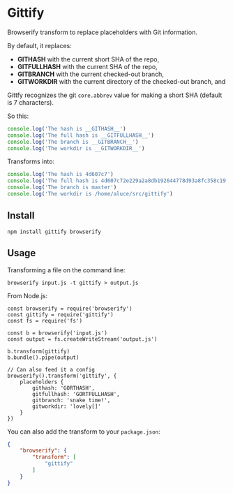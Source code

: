 # Gittify

Browserify transform to replace placeholders with Git information.

By default, it replaces:

- __GITHASH__ with the current short SHA of the repo,
- __GITFULLHASH__ with the current SHA of the repo,
- __GITBRANCH__ with the current checked-out branch,
- __GITWORKDIR__ with the current directory of the checked-out branch, and

Gittfy recognizes the git `core.abbrev` value for making a short SHA
(default is 7 characters).


So this:

```js
console.log('The hash is __GITHASH__')
console.log('The full hash is __GITFULLHASH__')
console.log('The branch is __GITBRANCH__')
console.log('The workdir is __GITWORKDIR__')
```

Transforms into:

```js
console.log('The hash is 4d607c7')
console.log('The full hash is 4d607c72e229a2a8db192644778d93a8fc358c19')
console.log('The branch is master')
console.log('The workdir is /home/aluce/src/gittify')
```

## Install

    npm install gittify browserify

## Usage

Transforming a file on the command line:

    browserify input.js -t gittify > output.js

From Node.js:

    const browserify = require('browserify')
    const gittify = require('gittify')
    const fs = require('fs')

    const b = browserify('input.js')
    const output = fs.createWriteStream('output.js')

    b.transform(gittify)
    b.bundle().pipe(output)

    // Can also feed it a config
    browserify().transform('gittify', {
        placeholders {
            githash: 'GORTHASH',
            gitfullhash: 'GORTFULLHASH',
            gitbranch: 'snake time!',
            gitworkdir: 'lovely[]'
        }
    })

You can also add the transform to your `package.json`:

```json
{
    "browserify": {
        "transform": [
            "gittify"
        ]
    }
}
```
